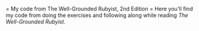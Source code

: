 = My code from The Well-Grounded Rubyist, 2nd Edition =
Here you'll find my code from doing the exercises and following along while reading *The Well-Grounded Rubyist*.